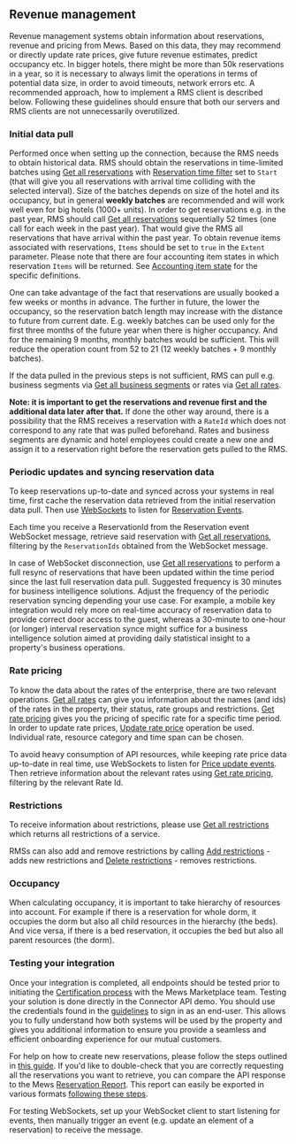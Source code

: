 ## Revenue management

Revenue management systems obtain information about reservations, revenue and pricing from Mews. Based on this data, they may recommend or directly update rate prices, give future revenue estimates, predict occupancy etc. In bigger hotels, there might be more than 50k reservations in a year, so it is necessary to always limit the operations in terms of potential data size, in order to avoid timeouts, network errors etc. A recommended approach, how to implement a RMS client is described below. Following these guidelines should ensure that both our servers and RMS clients are not unnecessarily overutilized.

### Initial data pull

Performed once when setting up the connection, because the RMS needs to obtain historical data. RMS should obtain the reservations in time-limited batches using [Get all reservations](../operations/reservations.md#get-all-reservations) with [Reservation time filter](../operations/reservations.md#reservation-time-filter) set to `Start` \(that will give you all reservations with arrival time colliding with the selected interval\). Size of the batches depends on size of the hotel and its occupancy, but in general **weekly batches** are recommended and will work well even for big hotels \(1000+ units\). In order to get reservations e.g. in the past year, RMS should call [Get all reservations](../operations/reservations.md#get-all-reservations) sequentially 52 times \(one call for each week in the past year\). That would give the RMS all reservations that have arrival within the past year. To obtain revenue items associated with reservations, `Items` should be set to `true` in the `Extent` parameter. Please note that there are four accounting item states in which reservation `Items` will be returned. See [Accounting item state](../operations/finance.md#accounting-item-state) for the specific definitions.

One can take advantage of the fact that reservations are usually booked a few weeks or months in advance. The further in future, the lower the occupancy, so the reservation batch length may increase with the distance to future from current date. E.g. weekly batches can be used only for the first three months of the future year when there is higher occupancy. And for the remaining 9 months, monthly batches would be sufficient. This will reduce the operation count from 52 to 21 \(12 weekly batches + 9 monthly batches\).

If the data pulled in the previous steps is not sufficient, RMS can pull e.g. business segments via [Get all business segments](../operations/services.md#get-all-business-segments) or rates via [Get all rates](../operations/services.md#get-all-rates). 

**Note: it is important to get the reservations and revenue first and the additional data later after that.** 
If done the other way around, there is a possibility that the RMS receives a reservation with a `RateId` which does not correspond to any rate that was pulled beforehand. Rates and business segments are dynamic and hotel employees could create a new one and assign it to a reservation right before the reservation gets pulled to the RMS.

### Periodic updates and syncing reservation data

To keep reservations up-to-date and synced across your systems in real time, first cache the reservation data retrieved from the initial reservation data pull. Then use [WebSockets](../websockets.md) to listen for [Reservation Events](../websockets.md#reservation-event). 

Each time you receive a ReservationId from the Reservation event WebSocket message, retrieve said reservation with [Get all reservations](../operations/reservations.md#get-all-reservations), filtering by the `ReservationIds` obtained from the WebSocket message. 

In case of WebSocket disconnection, use [Get all reservations](../operations/reservations.md#get-all-reservations) to perform a full resync of reservations that have been updated within the time period since the last full reservation data pull. Suggested frequency is 30 minutes for business intelligence solutions. Adjust the frequency of the periodic reservation syncing depending your use case. For example, a mobile key integration would rely more on real-time accuracy of reservation data to provide correct door access to the guest, whereas a 30-minute to one-hour (or longer) interval reservation synce might suffice for a business intelligence solution aimed at providing daily statistical insight to a property's business operations.

### Rate pricing

To know the data about the rates of the enterprise, there are two relevant operations. [Get all rates](../operations/services.md#get-all-rates) can give you information about the names \(and ids\) of the rates in the property, their status, rate groups and restrictions. [Get rate pricing](../operations/services.md#get-rate-pricing) gives you the pricing of specific rate for a specific time period. In order to update rate prices, [Update rate price](../operations/services.md#update-rate-price) operation be used. Individual rate, resource category and time span can be chosen.

To avoid heavy consumption of API resources, while keeping rate price data up-to-date in real time, use WebSockets to listen for [Price update events](../websockets.md#price-update-event). Then retrieve information about the relevant rates using [Get rate pricing](../operations/services.md#get-rate-pricing), filtering by the relevant Rate Id.

### Restrictions

To receive information about restrictions, please use [Get all restrictions](../operations/services.md#get-all-restrictions) which returns all restrictions of a service.

RMSs can also add and remove restrictions by calling [Add restrictions](../operations/services.md#add-restrictions) - adds new restrictions and [Delete restrictions](../operations/services.md#delete-restrictions) - removes restrictions.

### Occupancy

When calculating occupancy, it is important to take hierarchy of resources into account. For example if there is a reservation for whole dorm, it occupies the dorm but also all child resources in the hierarchy \(the beds\). And vice versa, if there is a bed reservation, it occupies the bed but also all parent resources \(the dorm\).

### Testing your integration

Once your integration is completed, all endpoints should be tested prior to initiating the [Certification process](https://help.mews.com/s/article/connector-api-certification-what-to-expect?language=en_US) with the Mews Marketplace team. Testing your solution is done directly in the Connector API demo. You should use the credentials found in the [guidelines](../guidelines) to sign in as an end-user. This allows you to fully understand how both systems will be used by the property and gives you additional information to ensure you provide a seamless and efficient onboarding experience for our mutual customers.

For help on how to create new reservations, please follow the steps outlined in [this guide](https://help.mews.com/s/article/create-a-reservation?language=en_US). If you'd like to double-check that you are correctly requesting all the reservations you want to retrieve, you can compare the API response to the Mews [Reservation Report](https://help.mews.com/s/article/reservation-report?language=en_US). This report can easily be exported in various formats [following these steps](https://help.mews.com/s/article/schedule-report-exports?language=en_US).

For testing WebSockets, set up your WebSocket client to start listening for events, then manually trigger an event (e.g. update an element of a reservation) to receive the message.


